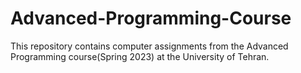 # Advanced-Programming-Course
This repository contains computer assignments from the Advanced Programming course(Spring 2023) at the University of Tehran.

